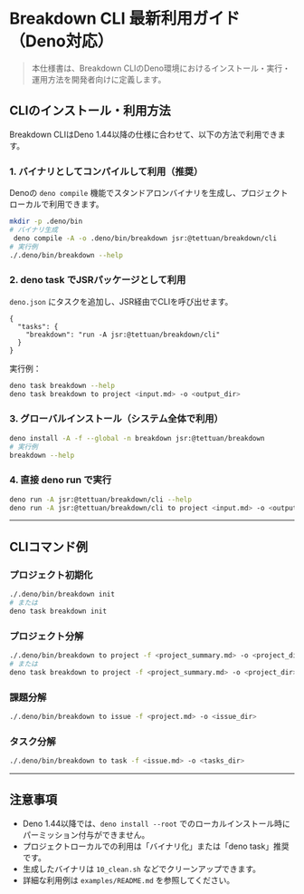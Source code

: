 # Breakdown CLI 最新利用ガイド（Deno対応）

> 本仕様書は、Breakdown CLIのDeno環境におけるインストール・実行・運用方法を開発者向けに定義します。

## CLIのインストール・利用方法

Breakdown CLIはDeno 1.44以降の仕様に合わせて、以下の方法で利用できます。

### 1. バイナリとしてコンパイルして利用（推奨）

Denoの `deno compile` 機能でスタンドアロンバイナリを生成し、プロジェクトローカルで利用できます。

```bash
mkdir -p .deno/bin
# バイナリ生成
 deno compile -A -o .deno/bin/breakdown jsr:@tettuan/breakdown/cli
# 実行例
./.deno/bin/breakdown --help
```

### 2. deno task でJSRパッケージとして利用

`deno.json` にタスクを追加し、JSR経由でCLIを呼び出せます。

```jsonc
{
  "tasks": {
    "breakdown": "run -A jsr:@tettuan/breakdown/cli"
  }
}
```

実行例：
```bash
deno task breakdown --help
deno task breakdown to project <input.md> -o <output_dir>
```

### 3. グローバルインストール（システム全体で利用）

```bash
deno install -A -f --global -n breakdown jsr:@tettuan/breakdown
# 実行例
breakdown --help
```

### 4. 直接 deno run で実行

```bash
deno run -A jsr:@tettuan/breakdown/cli --help
deno run -A jsr:@tettuan/breakdown/cli to project <input.md> -o <output_dir>
```

---

## CLIコマンド例

### プロジェクト初期化
```bash
./.deno/bin/breakdown init
# または
deno task breakdown init
```

### プロジェクト分解
```bash
./.deno/bin/breakdown to project -f <project_summary.md> -o <project_dir>
# または
deno task breakdown to project -f <project_summary.md> -o <project_dir>
```

### 課題分解
```bash
./.deno/bin/breakdown to issue -f <project.md> -o <issue_dir>
```

### タスク分解
```bash
./.deno/bin/breakdown to task -f <issue.md> -o <tasks_dir>
```

---

## 注意事項
- Deno 1.44以降では、`deno install --root` でのローカルインストール時にパーミッション付与ができません。
- プロジェクトローカルでの利用は「バイナリ化」または「deno task」推奨です。
- 生成したバイナリは `10_clean.sh` などでクリーンアップできます。
- 詳細な利用例は `examples/README.md` を参照してください。
